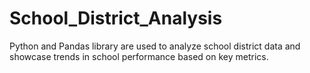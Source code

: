 # School_District_Analysis
Python and Pandas library are used to analyze school district data and showcase trends in school performance based on key metrics.
